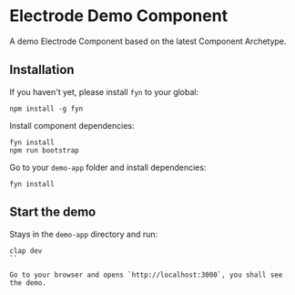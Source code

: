 # Electrode Demo Component

A demo Electrode Component based on the latest Component Archetype.

## Installation

If you haven't yet, please install `fyn` to your global:
```
npm install -g fyn
```

Install component dependencies:
```
fyn install
npm run bootstrap
```

Go to your `demo-app` folder and install dependencies:
```
fyn install
```

## Start the demo

Stays in the `demo-app` directory and run:

```
clap dev
``

Go to your browser and opens `http://localhost:3000`, you shall see the demo.